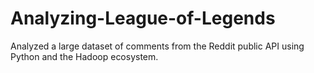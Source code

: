 # Analyzing-League-of-Legends
Analyzed a large dataset of comments from the Reddit public API using Python and the Hadoop ecosystem.
